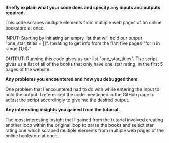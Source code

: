 **Briefly explain what your code does and specify any inputs and outputs required.** 

This code scrapes multiple elements from multiple web pages of an online bookstore at once. 

INPUT: Starting by initiating an empty list that will hold our output "one_star_titles = []".
Iterating to get info from the first five pages "for n in range (1,6):"

OUTPUT: Running this code gives us our list "one_star_titles".
The script gives us a list of all of the books that only have one star rating, in the first 5 pages of the website.



**Any problems you encountered and how you debugged them.** 

One problem that I encountered had to do with while entering the input to hold the output. I referenced the code mentioned in the GitHub page to adjust the script accordingly to give me the desired output.



**Any interesting insights you gained from the tutorial.**

The most interesting insight that I gained from the tutorial involved creating another loop within the original loop to parse the books and select star rating one which scraped multiple elements from multiple web pages of the online bookstore at once.
